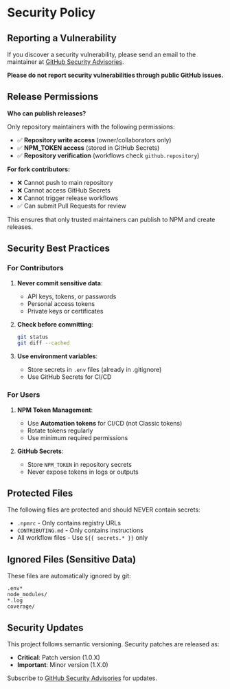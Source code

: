 # Security Policy

## Reporting a Vulnerability

If you discover a security vulnerability, please send an email to the maintainer at [GitHub Security Advisories](https://github.com/ooguzyuksel/react-timedown/security/advisories/new).

**Please do not report security vulnerabilities through public GitHub issues.**

## Release Permissions

**Who can publish releases?**

Only repository maintainers with the following permissions:
- ✅ **Repository write access** (owner/collaborators only)
- ✅ **NPM_TOKEN access** (stored in GitHub Secrets)
- ✅ **Repository verification** (workflows check `github.repository`)

**For fork contributors:**
- ❌ Cannot push to main repository
- ❌ Cannot access GitHub Secrets
- ❌ Cannot trigger release workflows
- ✅ Can submit Pull Requests for review

This ensures that only trusted maintainers can publish to NPM and create releases.

## Security Best Practices

### For Contributors

1. **Never commit sensitive data**:
   - API keys, tokens, or passwords
   - Personal access tokens
   - Private keys or certificates

2. **Check before committing**:
   ```bash
   git status
   git diff --cached
   ```

3. **Use environment variables**:
   - Store secrets in `.env` files (already in .gitignore)
   - Use GitHub Secrets for CI/CD

### For Users

1. **NPM Token Management**:
   - Use **Automation tokens** for CI/CD (not Classic tokens)
   - Rotate tokens regularly
   - Use minimum required permissions

2. **GitHub Secrets**:
   - Store `NPM_TOKEN` in repository secrets
   - Never expose tokens in logs or outputs

## Protected Files

The following files are protected and should NEVER contain secrets:

- `.npmrc` - Only contains registry URLs
- `CONTRIBUTING.md` - Only contains instructions
- All workflow files - Use `${{ secrets.* }}` only

## Ignored Files (Sensitive Data)

These files are automatically ignored by git:

```
.env*
node_modules/
*.log
coverage/
```

## Security Updates

This project follows semantic versioning. Security patches are released as:
- **Critical**: Patch version (1.0.X)
- **Important**: Minor version (1.X.0)

Subscribe to [GitHub Security Advisories](https://github.com/ooguzyuksel/react-timedown/security/advisories) for updates.

